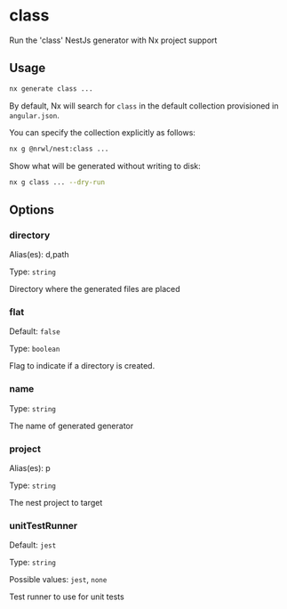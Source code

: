 # class

Run the 'class' NestJs generator with Nx project support

## Usage

```bash
nx generate class ...
```

By default, Nx will search for `class` in the default collection provisioned in `angular.json`.

You can specify the collection explicitly as follows:

```bash
nx g @nrwl/nest:class ...
```

Show what will be generated without writing to disk:

```bash
nx g class ... --dry-run
```

## Options

### directory

Alias(es): d,path

Type: `string`

Directory where the generated files are placed

### flat

Default: `false`

Type: `boolean`

Flag to indicate if a directory is created.

### name

Type: `string`

The name of generated generator

### project

Alias(es): p

Type: `string`

The nest project to target

### unitTestRunner

Default: `jest`

Type: `string`

Possible values: `jest`, `none`

Test runner to use for unit tests
